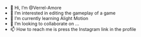 - 👋 Hi, I’m @Verrel-Amore
- 👀 I’m interested in editing the gameplay of a game
- 🌱 I’m currently learning Alight Motion
- 💞️ I’m looking to collaborate on ...
- 📫 How to reach me is press the Instagram link in the profile

<!---
Verrel-Amore/Verrel-Amore is a ✨ special ✨ repository because its `README.md` (this file) appears on your GitHub profile.
You can click the Preview link to take a look at your changes.
--->
